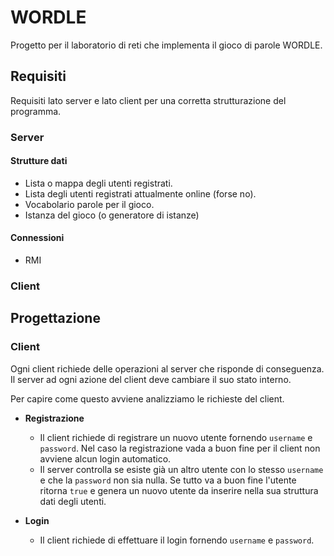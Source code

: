 # WORDLE

Progetto per il laboratorio di reti che implementa il gioco
di parole WORDLE.

## Requisiti

Requisiti lato server e lato client per una corretta
strutturazione del programma.

### Server

#### Strutture dati

- Lista o mappa degli utenti registrati.
- Lista degli utenti registrati attualmente online (forse
  no).
- Vocabolario parole per il gioco.
- Istanza del gioco (o generatore di istanze)

#### Connessioni

- RMI

### Client

## Progettazione

### Client

Ogni client richiede delle operazioni al server che risponde
di conseguenza. Il server ad ogni azione del client deve
cambiare il suo stato interno.

Per capire come questo avviene analizziamo le richieste del
client.

- **Registrazione**

  - Il client richiede di registrare un nuovo utente
    fornendo `username` e `password`. Nel caso la
    registrazione vada a buon fine per il client non avviene
    alcun login automatico.
  - Il server controlla se esiste già un altro utente con lo
    stesso `username` e che la `password` non sia nulla. Se
    tutto va a buon fine l'utente ritorna `true` e genera un
    nuovo utente da inserire nella sua struttura dati degli
    utenti.

- **Login**
  - Il client richiede di effettuare il login fornendo
    `username` e `password`.
